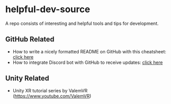 # helpful-dev-source
A repo consists of interesting and helpful tools and tips for development.

## GitHub Related
* How to write a nicely formatted README on GitHub with this cheatsheet: [click here](https://github.com/adam-p/markdown-here/wiki/Markdown-Cheatsheet)
* How to integrate Discord bot with GitHub to receive updates: [click here](https://gist.github.com/jagrosh/5b1761213e33fc5b54ec7f6379034a22)

## Unity Related
* Unity XR tutorial series by ValemVR (https://www.youtube.com/ValemVR)
